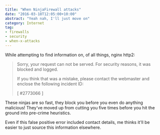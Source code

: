 ```yaml
---
title: "When NinjaFirewall attacks"
date: "2016-03-18T12:05:00+10:00"
abstract: "Yeah nah, I'll just move on"
category: Internet
tag:
- firewalls
- security
- when-x-attacks
---
```

While attempting to find information on, of all things, nginx http2:

> Sorry, your request can not be served.
> For security reasons, it was blocked and logged.
>
> If you think that was a mistake, please contact the
> webmaster and enclose the following incident ID:
>
>[ #2773066 ]

These ninjas are so fast, they block you before you even do anything malicious! They've moved up from cutting you five times before you hit the ground into pre-crime heuristics.

Even if this false positive error included contact details, me thinks it'll be easier to just source this information elsewhere.

